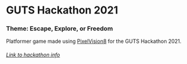 # GUTS Hackathon 2021
### Theme: Escape, Explore, or Freedom

Platformer game made using [PixelVision8](https://pixelvision8.github.io/PixelVision8Website/) for the GUTS Hackathon 2021.

###### [Link to hackathon info](https://github.com/NickMcCrea/MS-GUTS-2021/wiki/MS-GUTS-2021-Challenge)

